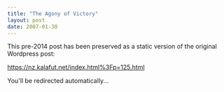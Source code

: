 ```yaml
---
title: "The Agony of Victory"
layout: post
date: 2007-01-30
---
```


This pre-2014 post has been preserved as a static version of the original Wordpress post:

https://nz.kalafut.net/index.html%3Fp=125.html

You'll be redirected automatically...

<head>
  <meta http-equiv="refresh" content="5;url=https://nz.kalafut.net/index.html%3Fp=125.html">
</head>

